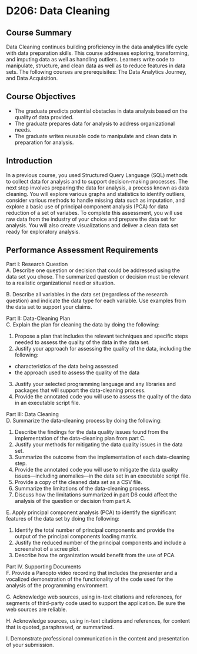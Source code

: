 # D206: Data Cleaning

## Course Summary
Data Cleaning continues building proficiency in the data analytics life cycle with data preparation skills. This course addresses exploring, transforming, and imputing data as well as handling outliers. Learners write code to manipulate, structure, and clean data as well as to reduce features in data sets. The following courses are prerequisites: The Data Analytics Journey, and Data Acquisition.

## Course Objectives
* The graduate predicts potential obstacles in data analysis based on the quality of data provided.
* The graduate prepares data for analysis to address organizational needs.
* The graduate writes reusable code to manipulate and clean data in preparation for analysis.

## Introduction
In a previous course, you used Structured Query Language (SQL) methods to collect data for analysis and to support decision-making processes. The next step involves preparing the data for analysis, a process known as data cleaning. You will explore various graphs and statistics to identify outliers, consider various methods to handle missing data such as imputation, and explore a basic use of principal component analysis (PCA) for data reduction of a set of variabes. To complete this assessment, you will use raw data from the industry of your choice and prepare the data set for analysis. You will also create visualizations and deliver a clean data set ready for exploratory analysis.

## Performance Assessment Requirements
Part I: Research Question<br>
A.  Describe one question or decision that could be addressed using the data set you chose. The summarized question or decision must be relevant to a realistic organizational need or situation.

B.  Describe all variables in the data set (regardless of the research question) and indicate the data type for each variable. Use examples from the data set to support your claims.

Part II: Data-Cleaning Plan<br>
C.  Explain the plan for cleaning the data by doing the following:
1.  Propose a plan that includes the relevant techniques and specific steps needed to assess the quality of the data in the data set.
2.  Justify your approach for assessing the quality of the data, including the following:
* characteristics of the data being assessed
* the approach used to assess the quality of the data
3.  Justify your selected programming language and any libraries and packages that will support the data-cleaning process.
4.  Provide the annotated code you will use to assess the quality of the data in an executable script file.

Part III: Data Cleaning<br>
D.  Summarize the data-cleaning process by doing the following:
1.  Describe the findings for the data quality issues found from the implementation of the data-cleaning plan from part C.
2.  Justify your methods for mitigating the data quality issues in the data set.
3.  Summarize the outcome from the implementation of each data-cleaning step.
4.  Provide the annotated code you will use to mitigate the data quality issues—including anomalies—in the data set in an executable script file.
5.  Provide a copy of the cleaned data set as a CSV file.
6.  Summarize the limitations of the data-cleaning process.
7.  Discuss how the limitations summarized in part D6 could affect the analysis of the question or decision from part A.

E.  Apply principal component analysis (PCA) to identify the significant features of the data set by doing the following:<br>
1.  Identify the total number of principal components and provide the output of the principal components loading matrix.
2.  Justify the reduced number of the principal components and include a screenshot of a scree plot.
3.  Describe how the organization would benefit from the use of PCA.

Part IV. Supporting Documents<br>
F.  Provide a Panopto video recording that includes the presenter and a vocalized demonstration of the functionality of the code used for the analysis of the programming environment.

G.  Acknowledge web sources, using in-text citations and references, for segments of third-party code used to support the application. Be sure the web sources are reliable.

H.  Acknowledge sources, using in-text citations and references, for content that is quoted, paraphrased, or summarized.

I.  Demonstrate professional communication in the content and presentation of your submission.
